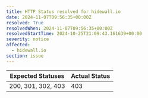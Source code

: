 ```yaml
---
title: HTTP Status resolved for hidewall.io
date: 2024-11-07T09:56:35+00:00Z
resolved: True
resolvedWhen: 2024-11-07T09:56:35+00:00Z
resolvedStartTime: 2024-10-25T21:09:43.161639+00:00
severity: notice
affected:
  - hidewall.io
section: issue
---
```


| Expected Statuses | Actual Status  |
|-------------------|----------------|
| 200, 301, 302, 403 | 403 |
